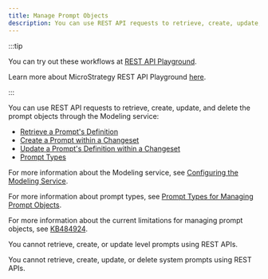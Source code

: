 ```yaml
---
title: Manage Prompt Objects
description: You can use REST API requests to retrieve, create, update, and delete the prompt objects through the Modeling service.
---
```


:::tip

You can try out these workflows at [REST API Playground](https://www.postman.com/microstrategysdk/workspace/microstrategy-rest-api/folder/16131298-02d537e0-b0b3-4e13-b613-1cd863b7db88?ctx=documentation).

Learn more about MicroStrategy REST API Playground [here](/docs/getting-started/playground.md).

:::

You can use REST API requests to retrieve, create, update, and delete the prompt objects through the Modeling service:

- [Retrieve a Prompt's Definition](./retrieve-a-prompts-definition.md)
- [Create a Prompt within a Changeset](./create-a-prompt-within-a-changeset.md)
- [Update a Prompt's Definition within a Changeset](./update-a-prompts-definition-within-a-changeset.md)
- [Prompt Types](./prompt-types/prompt-types.md)

For more information about the Modeling service, see [Configuring the Modeling Service](https://www2.microstrategy.com/producthelp/Current/InstallConfig/en-us/Content/modeling_service.htm).

For more information about prompt types, see [Prompt Types for Managing Prompt Objects](./prompt-types/prompt-types.md).

For more information about the current limitations for managing prompt objects, see [KB484924](https://community.microstrategy.com/s/article/Functionality-vs-limitations-for-creating-and-editing-prompts-via-REST-APIs).

You cannot retrieve, create, or update level prompts using REST APIs.

You cannot retrieve, create, update, or delete system prompts using REST APIs.
